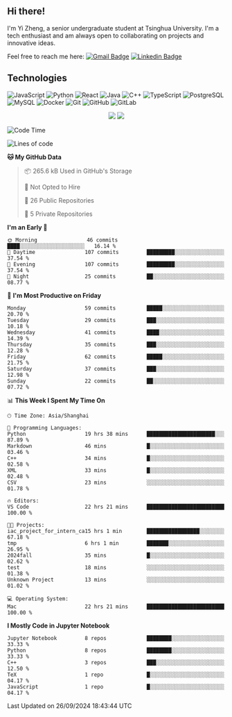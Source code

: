 ## Hi there!

I'm Yi Zheng, a senior undergraduate student at Tsinghua University. I'm a tech enthusiast and am always open to collaborating on projects and innovative ideas.

Feel free to reach me here: [![Gmail Badge](https://img.shields.io/badge/-zhengyi20thu@gmail.com-c14438?style=flat-square&logo=Gmail&logoColor=white&link=mailto:zhengyi20thu@gmail.com)](mailto:zhengyi20thu@gmail.com)
[![Linkedin Badge](https://img.shields.io/badge/-yizheng20-blue?style=flat-square&logo=Linkedin&logoColor=white&link=https://www.linkedin.com/in/yizheng20/)](https://www.linkedin.com/in/yi-zheng-mfe/)

## Technologies

![JavaScript](https://img.shields.io/badge/-JavaScript-black?style=flat-square&logo=javascript)
![Python](https://img.shields.io/badge/-Python-black?style=flat-square&logo=Python)
![React](https://img.shields.io/badge/-React-black?style=flat-square&logo=react)
![Java](https://img.shields.io/badge/-java-E34A86?style=flat-square&logo=java)
![C++](https://img.shields.io/badge/-C++-00599C?style=flat-square&logo=c)
![TypeScript](https://img.shields.io/badge/-TypeScript-007ACC?style=flat-square&logo=typescript)
![PostgreSQL](https://img.shields.io/badge/-PostgreSQL-336791?style=flat-square&logo=postgresql)
![MySQL](https://img.shields.io/badge/-MySQL-black?style=flat-square&logo=mysql)
![Docker](https://img.shields.io/badge/-Docker-black?style=flat-square&logo=docker)
![Git](https://img.shields.io/badge/-Git-black?style=flat-square&logo=git)
![GitHub](https://img.shields.io/badge/-GitHub-181717?style=flat-square&logo=github)
![GitLab](https://img.shields.io/badge/-GitLab-FCA121?style=flat-square&logo=gitlab)

<p align="center">
    <img src = "https://github-readme-stats.vercel.app/api?username=Zheng-Yi-git&show_icons=true&theme=yeblu&hide_border=true&count_private=true">
    <img src = "https://github-readme-stats.vercel.app/api/top-langs/?username=Zheng-Yi-git&hide=html,css&theme=yeblu&layout=compact&hide_border=true&count_private=true&langs_count=8">
</p>

<!--START_SECTION:waka-->
![Code Time](http://img.shields.io/badge/Code%20Time-1%2C110%20hrs%207%20mins-blue)

![Lines of code](https://img.shields.io/badge/From%20Hello%20World%20I%27ve%20Written-2.6%20million%20lines%20of%20code-blue)

**🐱 My GitHub Data** 

> 📦 265.6 kB Used in GitHub's Storage 
 > 
> 🚫 Not Opted to Hire
 > 
> 📜 26 Public Repositories 
 > 
> 🔑 5 Private Repositories 
 > 
**I'm an Early 🐤** 

```text
🌞 Morning                46 commits          ████░░░░░░░░░░░░░░░░░░░░░   16.14 % 
🌆 Daytime                107 commits         █████████░░░░░░░░░░░░░░░░   37.54 % 
🌃 Evening                107 commits         █████████░░░░░░░░░░░░░░░░   37.54 % 
🌙 Night                  25 commits          ██░░░░░░░░░░░░░░░░░░░░░░░   08.77 % 
```
📅 **I'm Most Productive on Friday** 

```text
Monday                   59 commits          █████░░░░░░░░░░░░░░░░░░░░   20.70 % 
Tuesday                  29 commits          ███░░░░░░░░░░░░░░░░░░░░░░   10.18 % 
Wednesday                41 commits          ████░░░░░░░░░░░░░░░░░░░░░   14.39 % 
Thursday                 35 commits          ███░░░░░░░░░░░░░░░░░░░░░░   12.28 % 
Friday                   62 commits          █████░░░░░░░░░░░░░░░░░░░░   21.75 % 
Saturday                 37 commits          ███░░░░░░░░░░░░░░░░░░░░░░   12.98 % 
Sunday                   22 commits          ██░░░░░░░░░░░░░░░░░░░░░░░   07.72 % 
```


📊 **This Week I Spent My Time On** 

```text
🕑︎ Time Zone: Asia/Shanghai

💬 Programming Languages: 
Python                   19 hrs 38 mins      ██████████████████████░░░   87.89 % 
Markdown                 46 mins             █░░░░░░░░░░░░░░░░░░░░░░░░   03.46 % 
C++                      34 mins             █░░░░░░░░░░░░░░░░░░░░░░░░   02.58 % 
XML                      33 mins             █░░░░░░░░░░░░░░░░░░░░░░░░   02.48 % 
CSV                      23 mins             ░░░░░░░░░░░░░░░░░░░░░░░░░   01.78 % 

🔥 Editors: 
VS Code                  22 hrs 21 mins      █████████████████████████   100.00 % 

🐱‍💻 Projects: 
iac_project_for_intern_ca15 hrs 1 min        █████████████████░░░░░░░░   67.18 % 
tmp                      6 hrs 1 min         ███████░░░░░░░░░░░░░░░░░░   26.95 % 
2024fall                 35 mins             █░░░░░░░░░░░░░░░░░░░░░░░░   02.62 % 
test                     18 mins             ░░░░░░░░░░░░░░░░░░░░░░░░░   01.38 % 
Unknown Project          13 mins             ░░░░░░░░░░░░░░░░░░░░░░░░░   01.02 % 

💻 Operating System: 
Mac                      22 hrs 21 mins      █████████████████████████   100.00 % 
```

**I Mostly Code in Jupyter Notebook** 

```text
Jupyter Notebook         8 repos             ████████░░░░░░░░░░░░░░░░░   33.33 % 
Python                   8 repos             ████████░░░░░░░░░░░░░░░░░   33.33 % 
C++                      3 repos             ███░░░░░░░░░░░░░░░░░░░░░░   12.50 % 
TeX                      1 repo              █░░░░░░░░░░░░░░░░░░░░░░░░   04.17 % 
JavaScript               1 repo              █░░░░░░░░░░░░░░░░░░░░░░░░   04.17 % 
```




 Last Updated on 26/09/2024 18:43:44 UTC
<!--END_SECTION:waka-->
